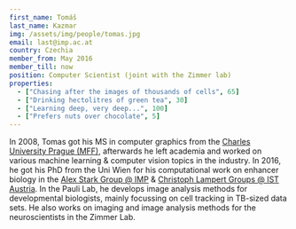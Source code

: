 ```yaml
---
first_name: Tomáš
last_name: Kazmar
img: /assets/img/people/tomas.jpg
email: last@imp.ac.at
country: Czechia
member_from: May 2016
member_till: now
position: Computer Scientist (joint with the Zimmer lab)
properties:
  - ["Chasing after the images of thousands of cells", 65]
  - ["Drinking hectolitres of green tea", 30]
  - ["Learning deep, very deep...", 100]
  - ["Prefers nuts over chocolate", 5]
---
```

In 2008, Tomas got his MS in computer graphics from the
[Charles University Prague (MFF)](https://www.mff.cuni.cz/to.en/),
afterwards he left academia and worked on various machine
learning & computer vision topics in the industry.
In 2016, he got his PhD from the Uni Wien for his computational work on
enhancer biology in the [Alex Stark Group @ IMP](http://starklab.org/) &
[Christoph Lampert Groups @ IST Austria](http://pub.ist.ac.at/~chl/).
In the Pauli Lab, he develops image analysis methods for developmental
biologists, mainly focussing on cell tracking in TB-sized
data sets.
He also works on imaging and image analysis methods for the neuroscientists in
the Zimmer Lab.
